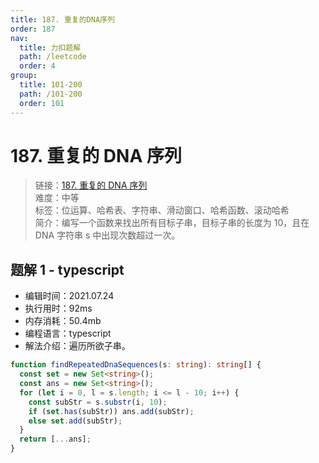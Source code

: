 ```yaml
---
title: 187. 重复的DNA序列
order: 187
nav:
  title: 力扣题解
  path: /leetcode
  order: 4
group:
  title: 101-200
  path: /101-200
  order: 101
---
```


# 187. 重复的 DNA 序列

> 链接：[187. 重复的 DNA 序列](https://leetcode-cn.com/problems/repeated-dna-sequences/)  
> 难度：中等  
> 标签：位运算、哈希表、字符串、滑动窗口、哈希函数、滚动哈希  
> 简介：编写一个函数来找出所有目标子串，目标子串的长度为 10，且在 DNA 字符串 s 中出现次数超过一次。

## 题解 1 - typescript

- 编辑时间：2021.07.24
- 执行用时：92ms
- 内存消耗：50.4mb
- 编程语言：typescript
- 解法介绍：遍历所欲子串。

```typescript
function findRepeatedDnaSequences(s: string): string[] {
  const set = new Set<string>();
  const ans = new Set<string>();
  for (let i = 0, l = s.length; i <= l - 10; i++) {
    const subStr = s.substr(i, 10);
    if (set.has(subStr)) ans.add(subStr);
    else set.add(subStr);
  }
  return [...ans];
}
```
